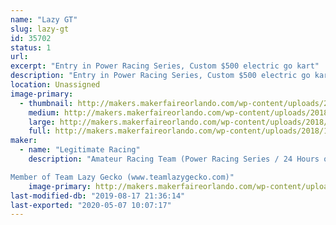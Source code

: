 ```yaml
---
name: "Lazy GT"
slug: lazy-gt
id: 35702
status: 1
url: 
excerpt: "Entry in Power Racing Series, Custom $500 electric go kart"
description: "Entry in Power Racing Series, Custom $500 electric go kart. Part of Team Lazy Gecko"
location: Unassigned
image-primary:
  - thumbnail: http://makers.makerfaireorlando.com/wp-content/uploads/2018/10/IMG_8977-1-150x150.jpg
    medium: http://makers.makerfaireorlando.com/wp-content/uploads/2018/10/IMG_8977-1-300x225.jpg
    large: http://makers.makerfaireorlando.com/wp-content/uploads/2018/10/IMG_8977-1-1024x768.jpg
    full: http://makers.makerfaireorlando.com/wp-content/uploads/2018/10/IMG_8977-1.jpg
maker:
  - name: "Legitimate Racing"
    description: "Amateur Racing Team (Power Racing Series / 24 Hours of Lemons)

Member of Team Lazy Gecko (www.teamlazygecko.com)"
    image-primary: http://makers.makerfaireorlando.com/wp-content/uploads/2018/10/Legit-Banner.jpg
last-modified-db: "2019-08-17 21:36:14"
last-exported: "2020-05-07 10:07:17"
---
```

